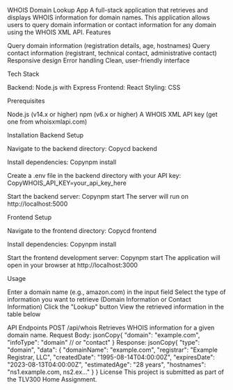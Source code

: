 WHOIS Domain Lookup App
A full-stack application that retrieves and displays WHOIS information for domain names. This application allows users to query domain information or contact information for any domain using the WHOIS XML API.
Features

Query domain information (registration details, age, hostnames)
Query contact information (registrant, technical contact, administrative contact)
Responsive design
Error handling
Clean, user-friendly interface

Tech Stack

Backend: Node.js with Express
Frontend: React
Styling: CSS

Prerequisites

Node.js (v14.x or higher)
npm (v6.x or higher)
A WHOIS XML API key (get one from whoisxmlapi.com)

Installation
Backend Setup

Navigate to the backend directory:
Copycd backend

Install dependencies:
Copynpm install

Create a .env file in the backend directory with your API key:
CopyWHOIS_API_KEY=your_api_key_here

Start the backend server:
Copynpm start
The server will run on http://localhost:5000

Frontend Setup

Navigate to the frontend directory:
Copycd frontend

Install dependencies:
Copynpm install

Start the frontend development server:
Copynpm start
The application will open in your browser at http://localhost:3000

Usage

Enter a domain name (e.g., amazon.com) in the input field
Select the type of information you want to retrieve (Domain Information or Contact Information)
Click the "Lookup" button
View the retrieved information in the table below

API Endpoints
POST /api/whois
Retrieves WHOIS information for a given domain name.
Request Body:
jsonCopy{
  "domain": "example.com",
  "infoType": "domain" // or "contact"
}
Response:
jsonCopy{
  "type": "domain",
  "data": {
    "domainName": "example.com",
    "registrar": "Example Registrar, LLC",
    "createdDate": "1995-08-14T04:00:00Z",
    "expiresDate": "2023-08-13T04:00:00Z",
    "estimatedAge": "28 years",
    "hostnames": "ns1.example.com, ns2.ex..."
  }
}
License
This project is submitted as part of the TLV300 Home Assignment.